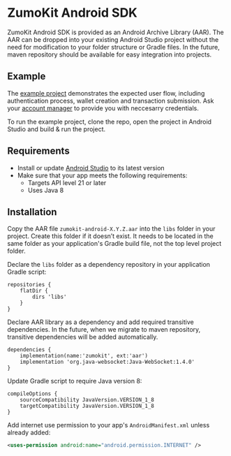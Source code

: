 # ZumoKit Android SDK

ZumoKit Android SDK is provided as an Android Archive Library (AAR). The AAR can be dropped into your existing Android Studio project without the need for modification to your folder structure or Gradle files.  In the future, maven repository should be available for easy integration into projects.

## Example

The [example project](example/) demonstrates the expected user flow, including authentication process, wallet creation and transaction submission. Ask your [account manager](support@zumo.money) to provide you with neccesarry credentials.

To run the example project, clone the repo, open  the project in Android Studio and build & run the project.

## Requirements

- Install or update [Android Studio](https://developer.android.com/studio) to its latest version
- Make sure that your app meets the following requirements:
  - Targets API level 21 or later
  - Uses Java 8

## Installation

Copy the AAR file `zumokit-android-X.Y.Z.aar` into the `libs` folder in your project. Create this folder if it doesn’t exist. It needs to be located in the same folder as your application's Gradle build file, not the top level project folder.

Declare the `libs` folder as a dependency repository in your application Gradle script:

```
repositories {
    flatDir {
        dirs 'libs'
    }
}
```

Declare AAR library as a dependency and add required transitive dependencies. In the future, when we  migrate to maven repository, transitive dependencies will be added automatically.

```
dependencies {
    implementation(name:'zumokit', ext:'aar')
    implementation 'org.java-websocket:Java-WebSocket:1.4.0'
}
```

Update Gradle script to require Java version 8:

```
compileOptions {
    sourceCompatibility JavaVersion.VERSION_1_8
    targetCompatibility JavaVersion.VERSION_1_8
}
```

Add internet use permission to your app's `AndroidManifest.xml` unless already added:

```xml
<uses-permission android:name="android.permission.INTERNET" />
```
